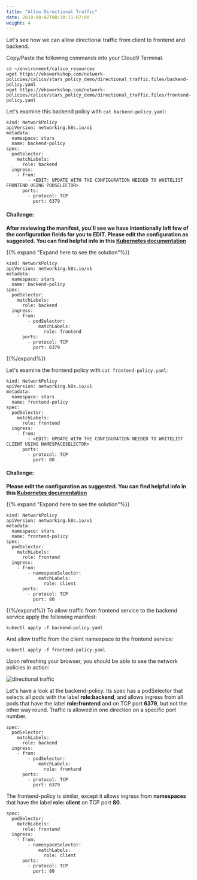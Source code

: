 ```yaml
---
title: "Allow Directional Traffic"
date: 2018-08-07T08:30:11-07:00
weight: 4
---
```

Let's see how we can allow directional traffic from client to frontend and backend.

Copy/Paste the following commands into your Cloud9 Terminal.
```
cd ~/environment/calico_resources
wget https://eksworkshop.com/network-policies/calico/stars_policy_demo/directional_traffic.files/backend-policy.yaml
wget https://eksworkshop.com/network-policies/calico/stars_policy_demo/directional_traffic.files/frontend-policy.yaml
```

Let's examine this backend policy with `cat backend-policy.yaml`:
```
kind: NetworkPolicy
apiVersion: networking.k8s.io/v1
metadata:
  namespace: stars
  name: backend-policy
spec:
  podSelector:
    matchLabels:
      role: backend
  ingress:
    - from:
        - <EDIT: UPDATE WITH THE CONFIGURATION NEEDED TO WHITELIST FRONTEND USING PODSELECTOR>
      ports:
        - protocol: TCP
          port: 6379
```
#### Challenge:
**After reviewing the manifest, you'll see we have intentionally left few of the configuration fields for you to EDIT. Please edit the configuration as suggested. You can find helpful info in this [Kubernetes documentation](https://kubernetes.io/docs/concepts/services-networking/network-policies/)**

{{% expand "Expand here to see the solution"%}}
```
kind: NetworkPolicy
apiVersion: networking.k8s.io/v1
metadata:
  namespace: stars
  name: backend-policy
spec:
  podSelector:
    matchLabels:
      role: backend
  ingress:
    - from:
        - podSelector:
            matchLabels:
              role: frontend
      ports:
        - protocol: TCP
          port: 6379
```
{{%/expand%}}

Let's examine the frontend policy with `cat frontend-policy.yaml`:

```
kind: NetworkPolicy
apiVersion: networking.k8s.io/v1
metadata:
  namespace: stars
  name: frontend-policy
spec:
  podSelector:
    matchLabels:
      role: frontend
  ingress:
    - from:
        - <EDIT: UPDATE WITH THE CONFIGURATION NEEDED TO WHITELIST CLIENT USING NAMESPACESELECTOR>
      ports:
        - protocol: TCP
          port: 80
```
#### Challenge:
**Please edit the configuration as suggested. You can find helpful info in this [Kubernetes documentation](https://kubernetes.io/docs/concepts/services-networking/network-policies/)**

{{% expand "Expand here to see the solution"%}}
```
kind: NetworkPolicy
apiVersion: networking.k8s.io/v1
metadata:
  namespace: stars
  name: frontend-policy
spec:
  podSelector:
    matchLabels:
      role: frontend
  ingress:
    - from:
        - namespaceSelector:
            matchLabels:
              role: client
      ports:
        - protocol: TCP
          port: 80
```
{{%/expand%}}
To allow traffic from frontend service to the backend service apply the following manifest:

```
kubectl apply -f backend-policy.yaml
```

And allow traffic from the client namespace to the frontend service:

```
kubectl apply -f frontend-policy.yaml
```
Upon refreshing your browser, you should be able to see the network policies in action:

![directional traffic](/images/calico-client-f-b-access.png)

Let's have a look at the backend-policy. Its spec has a podSelector that selects all pods with the label **role:backend**, and allows ingress from all pods that have the label **role:frontend** and on TCP port **6379**, but not the other way round. Traffic is allowed in one direction on a specific port number.

```
spec:
  podSelector:
    matchLabels:
      role: backend
  ingress:
    - from:
        - podSelector:
            matchLabels:
              role: frontend
      ports:
        - protocol: TCP
          port: 6379
```

The frontend-policy is similar, except it allows ingress from **namespaces** that have the label **role: client** on TCP port **80**.

```
spec:
  podSelector:
    matchLabels:
      role: frontend
  ingress:
    - from:
        - namespaceSelector:
            matchLabels:
              role: client
      ports:
        - protocol: TCP
          port: 80
```
